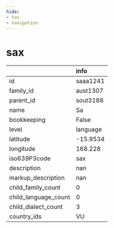 ```yaml
---
hide:
- toc
- navigation
---
```

# sax
|                      | info     |
|:---------------------|:---------|
| id                   | saaa1241 |
| family_id            | aust1307 |
| parent_id            | sout3188 |
| name                 | Sa       |
| bookkeeping          | False    |
| level                | language |
| latitude             | -15.9534 |
| longitude            | 168.228  |
| iso639P3code         | sax      |
| description          | nan      |
| markup_description   | nan      |
| child_family_count   | 0        |
| child_language_count | 0        |
| child_dialect_count  | 3        |
| country_ids          | VU       |